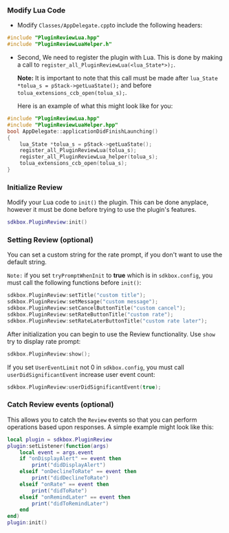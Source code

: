 ### Modify Lua Code
* Modify `Classes/AppDelegate.cpp`to include the following headers:
```cpp
#include "PluginReviewLua.hpp"
#include "PluginReviewLuaHelper.h"
```

* Second, We need to register the plugin with Lua. This is done by making a call to `register_all_PluginReviewLua(<lua_State*>);`.

  __Note:__ It is important to note that this call must be made after `lua_State *tolua_s = pStack->getLuaState();` and before `tolua_extensions_ccb_open(tolua_s);`.

	Here is an example of what this might look like for you:
```cpp
#include "PluginReviewLua.hpp"
#include "PluginReviewLuaHelper.hpp"
bool AppDelegate::applicationDidFinishLaunching()
{
	lua_State *tolua_s = pStack->getLuaState();
	register_all_PluginReviewLua(tolua_s);
	register_all_PluginReviewLua_helper(tolua_s);
	tolua_extensions_ccb_open(tolua_s);
}
```

### Initialize Review
Modify your Lua code to `init()` the plugin. This can be done anyplace, however it must be done before trying to use the plugin's features.
```lua
sdkbox.PluginReview:init()
```

### Setting Review (optional)
You can set a custom string for the rate prompt, if you don't want to use the default string.

`Note:` if you set `tryPromptWhenInit` to __true__ which is in `sdkbox.config`, you must call the following functions before `init()`:
```cpp
sdkbox.PluginReview:setTitle("custom title");
sdkbox.PluginReview:setMessage("custom message");
sdkbox.PluginReview:setCancelButtonTitle("custom cancel");
sdkbox.PluginReview:setRateButtonTitle("custom rate");
sdkbox.PluginReview:setRateLaterButtonTitle("custom rate later");
```

After initialization you can begin to use the Review functionality.
Use `show` try to display rate prompt:
```cpp
sdkbox.PluginReview:show();
```

If you set `UserEventLimit` not 0 in `sdkbox.config`, you must call `userDidSignificantEvent` increase user event count:
```cpp
sdkbox.PluginReview:userDidSignificantEvent(true);
```

### Catch Review events (optional)
This allows you to catch the `Review` events so that you can perform operations based upon responses. A simple example might look like this:
```lua
local plugin = sdkbox.PluginReview
plugin:setListener(function(args)
    local event = args.event
    if "onDisplayAlert" == event then
        print("didDisplayAlert")
    elseif "onDeclineToRate" == event then
        print("didDeclineToRate")
    elseif "onRate" == event then
        print("didToRate")
    elseif "onRemindLater" == event then
        print("didToRemindLater")
    end
end)
plugin:init()
```
